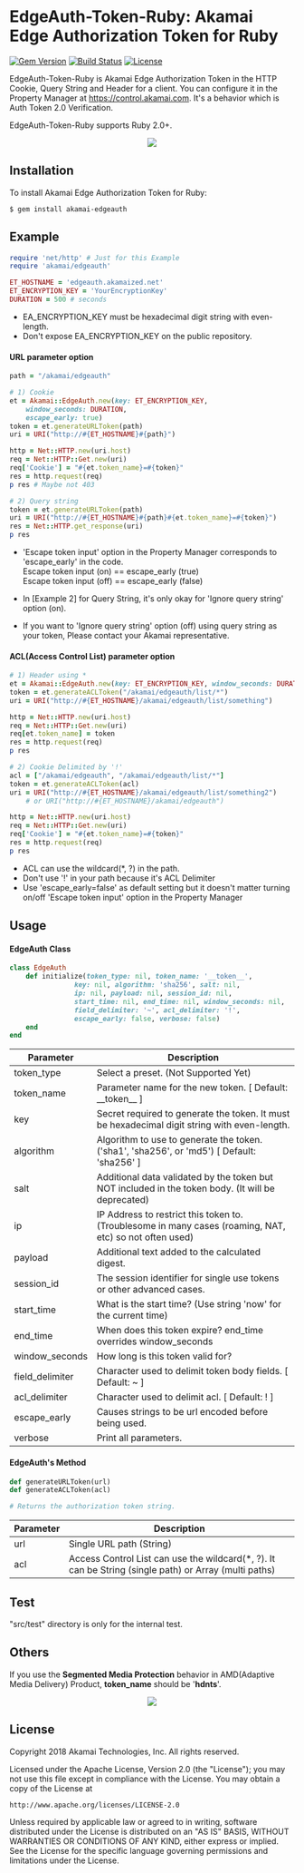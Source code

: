 # EdgeAuth-Token-Ruby: Akamai Edge Authorization Token for Ruby

[![Gem Version](https://badge.fury.io/rb/akamai-edgeauth.svg)](https://badge.fury.io/rb/akamai-edgeauth)
[![Build Status](https://travis-ci.org/akamai/EdgeAuth-Token-Ruby.svg?branch=master)](https://travis-ci.org/akamai/EdgeAuth-Token-Ruby)
[![License](http://img.shields.io/:license-apache-blue.svg)](https://github.com/akamai/EdgeAuth-Token-Ruby/blob/master/LICENSE)

EdgeAuth-Token-Ruby is Akamai Edge Authorization Token in the HTTP Cookie, Query String and Header for a client. You can configure it in the Property Manager at https://control.akamai.com.  It's a behavior which is Auth Token 2.0 Verification.  

EdgeAuth-Token-Ruby supports Ruby 2.0+.  

<div style="text-align:center"><img src=https://github.com/AstinCHOI/akamai-asset/blob/master/edgeauth/edgeauth.png?raw=true/></div>


## Installation

To install Akamai Edge Authorization Token for Ruby:  

```shell
$ gem install akamai-edgeauth
```
  

## Example

```ruby
require 'net/http' # Just for this Example
require 'akamai/edgeauth'

ET_HOSTNAME = 'edgeauth.akamaized.net'
ET_ENCRYPTION_KEY = 'YourEncryptionKey' 
DURATION = 500 # seconds
```
* EA_ENCRYPTION_KEY must be hexadecimal digit string with even-length.  
* Don't expose EA_ENCRYPTION_KEY on the public repository.  


#### URL parameter option

```ruby
path = "/akamai/edgeauth"

# 1) Cookie
et = Akamai::EdgeAuth.new(key: ET_ENCRYPTION_KEY, 
    window_seconds: DURATION, 
    escape_early: true)
token = et.generateURLToken(path)
uri = URI("http://#{ET_HOSTNAME}#{path}")

http = Net::HTTP.new(uri.host)
req = Net::HTTP::Get.new(uri)
req['Cookie'] = "#{et.token_name}=#{token}"
res = http.request(req)
p res # Maybe not 403

# 2) Query string
token = et.generateURLToken(path)
uri = URI("http://#{ET_HOSTNAME}#{path}#{et.token_name}=#{token}")
res = Net::HTTP.get_response(uri)
p res
```
* 'Escape token input' option in the Property Manager corresponds to 'escape_early' in the code.  
    Escape token input (on) == escape_early (true)  
    Escape token input (off) == escape_early (false)  

* In [Example 2] for Query String, it's only okay for 'Ignore query string' option (on).
* If you want to 'Ignore query string' option (off) using query string as your token, Please contact your Akamai representative.  


#### ACL(Access Control List) parameter option

```ruby
# 1) Header using *
et = Akamai::EdgeAuth.new(key: ET_ENCRYPTION_KEY, window_seconds: DURATION)
token = et.generateACLToken("/akamai/edgeauth/list/*")
uri = URI("http://#{ET_HOSTNAME}/akamai/edgeauth/list/something")

http = Net::HTTP.new(uri.host)
req = Net::HTTP::Get.new(uri)
req[et.token_name] = token
res = http.request(req)
p res

# 2) Cookie Delimited by '!'
acl = ["/akamai/edgeauth", "/akamai/edgeauth/list/*"]
token = et.generateACLToken(acl)
uri = URI("http://#{ET_HOSTNAME}/akamai/edgeauth/list/something2")
    # or URI("http://#{ET_HOSTNAME}/akamai/edgeauth")

http = Net::HTTP.new(uri.host)
req = Net::HTTP::Get.new(uri)
req['Cookie'] = "#{et.token_name}=#{token}"
res = http.request(req)
p res
```
* ACL can use the wildcard(\*, ?) in the path.
* Don't use '!' in your path because it's ACL Delimiter
* Use 'escape_early=false' as default setting but it doesn't matter turning on/off 'Escape token input' option in the Property Manager


## Usage

#### EdgeAuth Class

```ruby
class EdgeAuth
    def initialize(token_type: nil, token_name: '__token__', 
                key: nil, algorithm: 'sha256', salt: nil,
                ip: nil, payload: nil, session_id: nil,
                start_time: nil, end_time: nil, window_seconds: nil, 
                field_delimiter: '~', acl_delimiter: '!', 
                escape_early: false, verbose: false)
    end
end
```

| Parameter | Description |
|-----------|-------------|
| token_type | Select a preset. (Not Supported Yet) |
| token_name | Parameter name for the new token. [ Default: \_\_token\_\_ ] |
| key | Secret required to generate the token. It must be hexadecimal digit string with even-length. |
| algorithm  | Algorithm to use to generate the token. ('sha1', 'sha256', or 'md5') [ Default: 'sha256' ] |
| salt | Additional data validated by the token but NOT included in the token body. (It will be deprecated) |
| ip | IP Address to restrict this token to. (Troublesome in many cases (roaming, NAT, etc) so not often used) |
| payload | Additional text added to the calculated digest. |
| session_id | The session identifier for single use tokens or other advanced cases. |
| start_time | What is the start time? (Use string 'now' for the current time) |
| end_time | When does this token expire? end_time overrides window_seconds |
| window_seconds | How long is this token valid for? |
| field_delimiter | Character used to delimit token body fields. [ Default: ~ ] |
| acl_delimiter | Character used to delimit acl. [ Default: ! ] |
| escape_early | Causes strings to be url encoded before being used. |
| verbose | Print all parameters. |


#### EdgeAuth's Method

```ruby
def generateURLToken(url)
def generateACLToken(acl)

# Returns the authorization token string.
```

| Parameter | Description |
|-----------|-------------|
| url | Single URL path (String) |
| acl | Access Control List can use the wildcard(\*, ?). It can be String (single path) or Array (multi paths) |


## Test
"src/test" directory is only for the internal test.


## Others
If you use the **Segmented Media Protection** behavior in AMD(Adaptive Media Delivery) Product, **token_name** should be '**hdnts**'.

<div style="text-align:center"><img src=https://github.com/AstinCHOI/akamai-asset/blob/master/edgeauth/segmented_media_protection.png?raw=true/></div>


## License

Copyright 2018 Akamai Technologies, Inc.  All rights reserved.

Licensed under the Apache License, Version 2.0 (the "License");
you may not use this file except in compliance with the License.
You may obtain a copy of the License at

    http://www.apache.org/licenses/LICENSE-2.0

Unless required by applicable law or agreed to in writing, software
distributed under the License is distributed on an "AS IS" BASIS,
WITHOUT WARRANTIES OR CONDITIONS OF ANY KIND, either express or implied.
See the License for the specific language governing permissions and
limitations under the License.